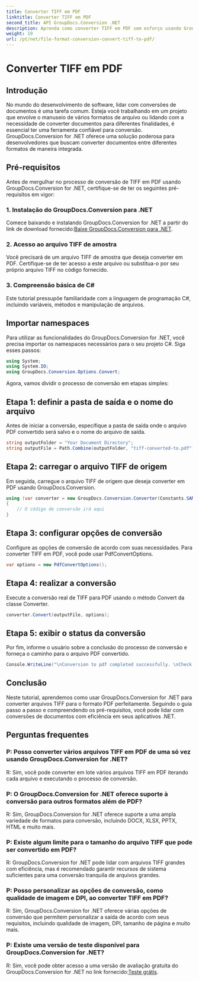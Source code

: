 ```yaml
---
title: Converter TIFF em PDF
linktitle: Converter TIFF em PDF
second_title: API GroupDocs.Conversion .NET
description: Aprenda como converter TIFF em PDF sem esforço usando GroupDocs.Conversion for .NET. Solução de conversão de documentos simples, eficiente e perfeita.
weight: 19
url: /pt/net/file-format-conversion-convert-tiff-to-pdf/
---
```


# Converter TIFF em PDF

## Introdução

No mundo do desenvolvimento de software, lidar com conversões de documentos é uma tarefa comum. Esteja você trabalhando em um projeto que envolve o manuseio de vários formatos de arquivo ou lidando com a necessidade de converter documentos para diferentes finalidades, é essencial ter uma ferramenta confiável para conversão. GroupDocs.Conversion for .NET oferece uma solução poderosa para desenvolvedores que buscam converter documentos entre diferentes formatos de maneira integrada.

## Pré-requisitos

Antes de mergulhar no processo de conversão de TIFF em PDF usando GroupDocs.Conversion for .NET, certifique-se de ter os seguintes pré-requisitos em vigor:

### 1. Instalação do GroupDocs.Conversion para .NET
 Comece baixando e instalando GroupDocs.Conversion for .NET a partir do link de download fornecido:[Baixe GroupDocs.Conversion para .NET](https://releases.groupdocs.com/conversion/net/).

### 2. Acesso ao arquivo TIFF de amostra
Você precisará de um arquivo TIFF de amostra que deseja converter em PDF. Certifique-se de ter acesso a este arquivo ou substitua-o por seu próprio arquivo TIFF no código fornecido.

### 3. Compreensão básica de C#
Este tutorial pressupõe familiaridade com a linguagem de programação C#, incluindo variáveis, métodos e manipulação de arquivos.

## Importar namespaces

Para utilizar as funcionalidades do GroupDocs.Conversion for .NET, você precisa importar os namespaces necessários para o seu projeto C#. Siga esses passos:

```csharp
using System;
using System.IO;
using GroupDocs.Conversion.Options.Convert;
```

Agora, vamos dividir o processo de conversão em etapas simples:

## Etapa 1: definir a pasta de saída e o nome do arquivo

Antes de iniciar a conversão, especifique a pasta de saída onde o arquivo PDF convertido será salvo e o nome do arquivo de saída.

```csharp
string outputFolder = "Your Document Directory";
string outputFile = Path.Combine(outputFolder, "tiff-converted-to.pdf");
```

## Etapa 2: carregar o arquivo TIFF de origem

Em seguida, carregue o arquivo TIFF de origem que deseja converter em PDF usando GroupDocs.Conversion.

```csharp
using (var converter = new GroupDocs.Conversion.Converter(Constants.SAMPLE_TIFF))
{
    // O código de conversão irá aqui
}
```

## Etapa 3: configurar opções de conversão

Configure as opções de conversão de acordo com suas necessidades. Para converter TIFF em PDF, você pode usar PdfConvertOptions.

```csharp
var options = new PdfConvertOptions();
```

## Etapa 4: realizar a conversão

Execute a conversão real de TIFF para PDF usando o método Convert da classe Converter.

```csharp
converter.Convert(outputFile, options);
```

## Etapa 5: exibir o status da conversão

Por fim, informe o usuário sobre a conclusão do processo de conversão e forneça o caminho para o arquivo PDF convertido.

```csharp
Console.WriteLine("\nConversion to pdf completed successfully. \nCheck output in {0}", outputFolder);
```

## Conclusão

Neste tutorial, aprendemos como usar GroupDocs.Conversion for .NET para converter arquivos TIFF para o formato PDF perfeitamente. Seguindo o guia passo a passo e compreendendo os pré-requisitos, você pode lidar com conversões de documentos com eficiência em seus aplicativos .NET.

## Perguntas frequentes

### P: Posso converter vários arquivos TIFF em PDF de uma só vez usando GroupDocs.Conversion for .NET?

R: Sim, você pode converter em lote vários arquivos TIFF em PDF iterando cada arquivo e executando o processo de conversão.

### P: O GroupDocs.Conversion for .NET oferece suporte à conversão para outros formatos além de PDF?

R: Sim, GroupDocs.Conversion for .NET oferece suporte a uma ampla variedade de formatos para conversão, incluindo DOCX, XLSX, PPTX, HTML e muito mais.

### P: Existe algum limite para o tamanho do arquivo TIFF que pode ser convertido em PDF?

R: GroupDocs.Conversion for .NET pode lidar com arquivos TIFF grandes com eficiência, mas é recomendado garantir recursos de sistema suficientes para uma conversão tranquila de arquivos grandes.

### P: Posso personalizar as opções de conversão, como qualidade de imagem e DPI, ao converter TIFF em PDF?

R: Sim, GroupDocs.Conversion for .NET oferece várias opções de conversão que permitem personalizar a saída de acordo com seus requisitos, incluindo qualidade de imagem, DPI, tamanho de página e muito mais.

### P: Existe uma versão de teste disponível para GroupDocs.Conversion for .NET?

 R: Sim, você pode obter acesso a uma versão de avaliação gratuita do GroupDocs.Conversion for .NET no link fornecido:[Teste grátis](https://releases.groupdocs.com/).